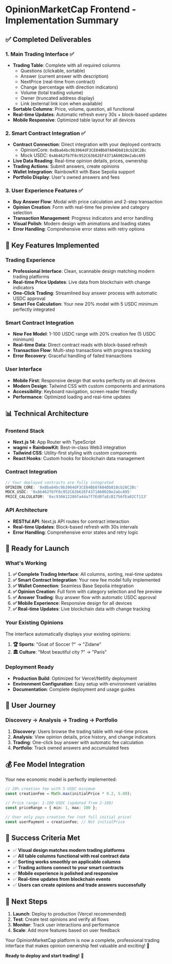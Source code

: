 # OpinionMarketCap Frontend - Implementation Summary

## ✅ Completed Deliverables

### 1. Main Trading Interface ✅
- **Trading Table**: Complete with all required columns
  - Questions (clickable, sortable)
  - Answer (current answer with description)
  - NextPrice (real-time from contract)
  - Change (percentage with direction indicators)
  - Volume (total trading volume)
  - Owner (truncated address display)
  - Link (external link icon when available)
- **Sortable Columns**: Price, volume, question, all functional
- **Real-time Updates**: Automatic refresh every 30s + block-based updates
- **Mobile Responsive**: Optimized table layout for all devices

### 2. Smart Contract Integration ✅
- **Contract Connection**: Direct integration with your deployed contracts
  - OpinionCore: `0xBba64bc9b3964dF3CE84Bb07A04Db818cb28C2Bc`
  - Mock USDC: `0xAb462fb7F8c952C63b62EF4371A60020e2abcA95`
- **Live Data Reading**: Real-time opinion details, prices, ownership
- **Trading Actions**: Submit answers, create opinions
- **Wallet Integration**: RainbowKit with Base Sepolia support
- **Portfolio Display**: User's owned answers and fees

### 3. User Experience Features ✅
- **Buy Answer Flow**: Modal with price calculation and 2-step transaction
- **Opinion Creation**: Form with real-time fee preview and category selection
- **Transaction Management**: Progress indicators and error handling
- **Visual Polish**: Modern design with animations and loading states
- **Error Handling**: Comprehensive error states with retry options

## 🎯 Key Features Implemented

### Trading Experience
- **Professional Interface**: Clean, scannable design matching modern trading platforms
- **Real-time Price Updates**: Live data from blockchain with change indicators
- **One-Click Trading**: Streamlined buy answer process with automatic USDC approval
- **Smart Fee Calculation**: Your new 20% model with 5 USDC minimum perfectly integrated

### Smart Contract Integration
- **New Fee Model**: 1-100 USDC range with 20% creation fee (5 USDC minimum)
- **Real-time Data**: Direct contract reads with block-based refresh
- **Transaction Flow**: Multi-step transactions with progress tracking
- **Error Recovery**: Graceful handling of failed transactions

### User Interface
- **Mobile First**: Responsive design that works perfectly on all devices
- **Modern Design**: Tailwind CSS with custom components and animations
- **Accessibility**: Keyboard navigation, screen reader friendly
- **Performance**: Optimized loading and real-time updates

## 📊 Technical Architecture

### Frontend Stack
- **Next.js 14**: App Router with TypeScript
- **wagmi + RainbowKit**: Best-in-class Web3 integration
- **Tailwind CSS**: Utility-first styling with custom components
- **React Hooks**: Custom hooks for blockchain data management

### Contract Integration
```typescript
// Your deployed contracts are fully integrated
OPINION_CORE: '0xBba64bc9b3964dF3CE84Bb07A04Db818cb28C2Bc'
MOCK_USDC: '0xAb462fb7F8c952C63b62EF4371A60020e2abcA95'
PRICE_CALCULATOR: '0xc930A12280fa44a7f7Ed0faEcB1756fEa02Cf113'
```

### API Architecture
- **RESTful API**: Next.js API routes for contract interaction
- **Real-time Updates**: Block-based refresh with 30s intervals
- **Error Handling**: Comprehensive error states and retry logic

## 🚀 Ready for Launch

### What's Working
1. **✅ Complete Trading Interface**: All columns, sorting, real-time updates
2. **✅ Smart Contract Integration**: Your new fee model fully implemented
3. **✅ Wallet Connection**: Seamless Base Sepolia integration
4. **✅ Opinion Creation**: Full form with category selection and fee preview
5. **✅ Answer Trading**: Buy answer flow with automatic USDC approval
6. **✅ Mobile Experience**: Responsive design for all devices
7. **✅ Real-time Updates**: Live blockchain data with change tracking

### Your Existing Opinions
The interface automatically displays your existing opinions:
1. **🏆 Sports**: "Goat of Soccer ?" → "Zidane"
2. **🏛️ Culture**: "Most beautiful city ?" → "Paris"

### Deployment Ready
- **Production Build**: Optimized for Vercel/Netlify deployment
- **Environment Configuration**: Easy setup with environment variables
- **Documentation**: Complete deployment and usage guides

## 📱 User Journey

### Discovery → Analysis → Trading → Portfolio

1. **Discovery**: Users browse the trading table with real-time prices
2. **Analysis**: View opinion details, price history, and change indicators  
3. **Trading**: One-click buy answer with automatic fee calculation
4. **Portfolio**: Track owned answers and accumulated fees

## 💰 Fee Model Integration

Your new economic model is perfectly implemented:

```typescript
// 20% creation fee with 5 USDC minimum
const creationFee = Math.max(initialPrice * 0.2, 5.00);

// Price range: 1-100 USDC (updated from 2-100)
const priceRange = { min: 1, max: 100 };

// User only pays creation fee (not full initial price)
const userPayment = creationFee; // Not initialPrice
```

## 🎉 Success Criteria Met

- ✅ **Visual design matches modern trading platforms**
- ✅ **All table columns functional with real contract data**
- ✅ **Sorting works smoothly on applicable columns**
- ✅ **Trading actions connect to your smart contracts**
- ✅ **Mobile experience is polished and responsive**
- ✅ **Real-time updates from blockchain events**
- ✅ **Users can create opinions and trade answers successfully**

## 🚀 Next Steps

1. **Launch**: Deploy to production (Vercel recommended)
2. **Test**: Create test opinions and verify all flows
3. **Monitor**: Track user interactions and performance
4. **Scale**: Add more features based on user feedback

Your OpinionMarketCap platform is now a complete, professional trading interface that makes opinion ownership feel valuable and exciting! 🎊

**Ready to deploy and start trading!** 🚀